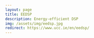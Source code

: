 ```yaml
---
layout: page
title: EEDSP
description: Energy-efficient DSP
img: /assets/img/eedsp.jpg
redirect: https://www.ucc.ie/en/eedsp/
---
```


